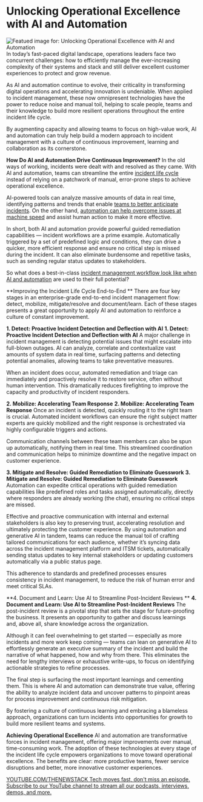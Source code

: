 # Unlocking Operational Excellence with AI and Automation
![Featued image for: Unlocking Operational Excellence with AI and Automation](https://cdn.thenewstack.io/media/2024/11/360931c5-incident-1024x576.jpg)
In today’s fast-paced digital landscape, operations leaders face two concurrent challenges: how to efficiently manage the ever-increasing complexity of their systems and stack and still deliver excellent customer experiences to protect and grow revenue.

As AI and automation continue to evolve, their criticality in transforming digital operations and accelerating innovation is undeniable. When applied to incident management, these now omnipresent technologies have the power to reduce noise and manual toil, helping to scale people, teams and their knowledge to build more resilient operations throughout the entire incident life cycle.

By augmenting capacity and allowing teams to focus on high-value work, AI and automation can truly help build a modern approach to incident management with a culture of continuous improvement, learning and collaboration as its cornerstone.

**How Do AI and Automation Drive Continuous Improvement?**
In the old ways of working, incidents were dealt with and resolved as they came. With AI and automation, teams can streamline the entire [incident life cycle](https://thenewstack.io/best-practices-for-mastering-the-incident-life-cycle/) instead of relying on a patchwork of manual, error-prone steps to achieve operational excellence.

AI-powered tools can analyze massive amounts of data in real time, identifying patterns and trends that enable [teams to better anticipate incidents](https://thenewstack.io/what-can-incident-teams-learn-from-crisis-management/). On the other hand, [automation can help overcome issues at machine speed](https://thenewstack.io/from-ticket-speed-to-machine-speed-why-automation-is-key/) and assist human action to make it more effective.

In short, both AI and automation provide powerful guided remediation capabilities — incident workflows are a prime example. Automatically triggered by a set of predefined logic and conditions, they can drive a quicker, more efficient response and ensure no critical step is missed during the incident. It can also eliminate burdensome and repetitive tasks, such as sending regular status updates to stakeholders.

So what does a best-in-class [incident management workflow look like when AI and automation](https://thenewstack.io/chaos-to-control-3-steps-for-automating-incident-management/) are used to their full potential?

**Improving the Incident Life Cycle End-to-End **
There are four key stages in an enterprise-grade end-to-end incident management flow: detect, mobilize, mitigate/resolve and document/learn. Each of these stages presents a great opportunity to apply AI and automation to reinforce a culture of constant improvement.

**1. Detect: Proactive Incident Detection and Deflection with AI**
**1. Detect: Proactive Incident Detection and Deflection with AI**
A major challenge in incident management is detecting potential issues that might escalate into full-blown outages. AI can analyze, correlate and contextualize vast amounts of system data in real time, surfacing patterns and detecting potential anomalies, allowing teams to take preventative measures.

When an incident does occur, automated remediation and triage can immediately and proactively resolve it to restore service, often without human intervention. This dramatically reduces firefighting to improve the capacity and productivity of incident responders.

**2. Mobilize: Accelerating Team Response**
**2. Mobilize: Accelerating Team Response**
Once an incident is detected, quickly routing it to the right team is crucial. Automated incident workflows can ensure the right subject matter experts are quickly mobilized and the right response is orchestrated via highly configurable triggers and actions.

Communication channels between these team members can also be spun up automatically, notifying them in real time. This streamlined coordination and communication helps to minimize downtime and the negative impact on customer experience.

**3. Mitigate and Resolve: Guided Remediation to Eliminate Guesswork**
**3. Mitigate and Resolve: Guided Remediation to Eliminate Guesswork**
Automation can expedite critical operations with guided remediation capabilities like predefined roles and tasks assigned automatically, directly where responders are already working (the chat), ensuring no critical steps are missed.

Effective and proactive communication with internal and external stakeholders is also key to preserving trust, accelerating resolution and ultimately protecting the customer experience. By using automation and generative AI in tandem, teams can reduce the manual toil of crafting tailored communications for each audience, whether it’s syncing data across the incident management platform and ITSM tickets, automatically sending status updates to key internal stakeholders or updating customers automatically via a public status page.

This adherence to standards and predefined processes ensures consistency in incident management, to reduce the risk of human error and meet critical SLAs.

**4. Document and Learn: Use AI to Streamline Post-Incident Reviews **
**4. Document and Learn: Use AI to Streamline Post-Incident Reviews**
The post-incident review is a pivotal step that sets the stage for future-proofing the business. It presents an opportunity to gather and discuss learnings and, above all, share knowledge across the organization.

Although it can feel overwhelming to get started — especially as more incidents and more work keep coming — teams can lean on generative AI to effortlessly generate an executive summary of the incident and build the narrative of what happened, how and why from there. This eliminates the need for lengthy interviews or exhaustive write-ups, to focus on identifying actionable strategies to refine processes.

The final step is surfacing the most important learnings and cementing them. This is where AI and automation can demonstrate true value, offering the ability to analyze incident data and uncover patterns to pinpoint areas for process improvement and continuous risk mitigation.

By fostering a culture of continuous learning and embracing a blameless approach, organizations can turn incidents into opportunities for growth to build more resilient teams and systems.

**Achieving Operational Excellence**
AI and automation are transformative forces in incident management, offering major improvements over manual, time-consuming work. The adoption of these technologies at every stage of the incident life cycle empowers organizations to move toward operational excellence. The benefits are clear: more productive teams, fewer service disruptions and better, more innovative customer experiences.

[
YOUTUBE.COM/THENEWSTACK
Tech moves fast, don't miss an episode. Subscribe to our YouTube
channel to stream all our podcasts, interviews, demos, and more.
](https://youtube.com/thenewstack?sub_confirmation=1)